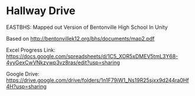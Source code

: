 # Hallway Drive
EASTBHS: Mapped out Version of Bentonville High School In Unity

Based on http://bentonvillek12.org/bhs/documents/map2.pdf

Excel Progress Link: https://docs.google.com/spreadsheets/d/1C5_XOR5xDMEV5tmL3Y68-4yyGexCwVNkzywp3vz8ras/edit?usp=sharing

Google Drive: https://drive.google.com/drive/folders/1n1F79iW1_Ns19R25sjxx9d244ra0Hf4H?usp=sharing
